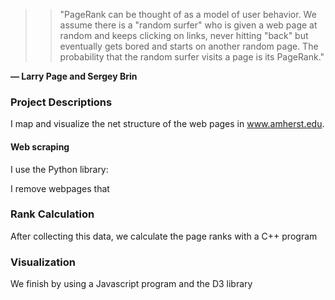 
>> "PageRank can be thought of as a model of user behavior. We assume there is a "random surfer" who is given a web page at random and keeps clicking on links, never hitting "back" but eventually gets bored and starts on another random page. The probability that the random surfer visits a page is its PageRank."

**— Larry Page and Sergey Brin**

### Project Descriptions

I map and visualize the net structure of the web pages in www.amherst.edu. 

#### Web scraping

I use the Python library:

I remove webpages that 

### Rank Calculation

After collecting this data, we calculate the page ranks with a C++ program

### Visualization

We finish by using a Javascript program and the D3 library
 
 
